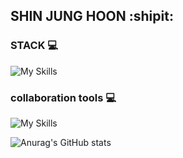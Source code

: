 ## SHIN JUNG HOON :shipit: 


### STACK  💻
![My Skills](https://skillicons.dev/icons?i=idea,androidstudio,docker,java,spring,figma&theme=light)

### collaboration tools 💻
![My Skills](https://skillicons.dev/icons?i=discord,github,notion&theme=light)


![Anurag's GitHub stats](https://github-readme-stats.vercel.app/api?username=Shinjunhoon&show_icons=true)


